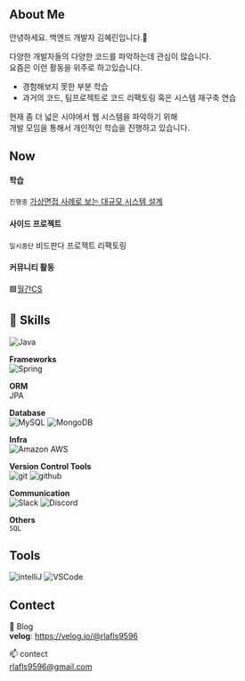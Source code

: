 ## About Me
안녕하세요. 백엔드 개발자 김혜린입니다.👋 

다양한 개발자들의 다양한 코드를 파악하는데 관심이 많습니다.    
요즘은 이런 활동을 위주로 하고있습니다.

- 경험해보지 못한 부분 학습
- 과거의 코드, 팀프로젝트로 코드 리팩토링 혹은 시스템 재구축 연습

현재 좀 더 넓은 시야에서 웹 시스템을 파악하기 위해   
개발 모임을 통해서 개인적인 학습을 진행하고 있습니다.

<!-- - 👀  -->

## Now 

#### 학습 

`진행중` [가상면접 사례로 보는 대규모 시스템 설계](https://product.kyobobook.co.kr/detail/S000001033116)

#### 사이드 프로젝트

`일시중단` 비드판다 프로젝트 리팩토링
    

#### 커뮤니티 활동

🟪[월간CS](https://github.com/monthly-cs) <!-- 블로그 기록 보러가기 링크  -->

## 🧰 Skills

![Java](https://img.shields.io/badge/Java-ED8B00?style=for-the-badge&logo=openjdk&logoColor=white)


**Frameworks**   
![Spring](https://img.shields.io/badge/Spring-6DB33F?style=for-the-badge&logo=spring&logoColor=white)


**ORM**   
JPA

**Database**   
![MySQL](https://img.shields.io/badge/MySQL-00000F?style=for-the-badge&logo=mysql&logoColor=white) 
![MongoDB](https://img.shields.io/badge/MongoDB-4EA94B?style=for-the-badge&logo=mongodb&logoColor=white)

**Infra**   
![Amazon AWS](https://img.shields.io/badge/Amazon_AWS-FF9900?style=for-the-badge&logo=amazonaws&logoColor=white)

**Version Control Tools**   
![git](https://img.shields.io/badge/GIT-E44C30?style=for-the-badge&logo=git&logoColor=white) 
![github](https://img.shields.io/badge/GitHub-100000?style=for-the-badge&logo=github&logoColor=white)


**Communication**   
![Slack](https://img.shields.io/badge/Slack-4A154B?style=for-the-badge&logo=slack&logoColor=white)
![Discord](https://img.shields.io/badge/Discord-7289DA?style=for-the-badge&logo=discord&logoColor=white)


**Others**   
`SQL`

## Tools   
![intelliJ](https://img.shields.io/badge/IntelliJ_IDEA-000000.svg?style=for-the-badge&logo=intellij-idea&logoColor=white)
![VSCode](https://img.shields.io/badge/Visual_Studio_Code-0078D4?style=for-the-badge&logo=visual%20studio%20code&logoColor=white)

<!-- ## 🔥 트러블슈팅 이슈 넣기-->


## Contect

<!-- - 💞️ I’m looking to collaborate on ... -->
📝 Blog   
**velog**: https://velog.io/@rlafls9596
 
📫 contect   
rlafls9596@gmail.com <br>

<!---
OolongTea620/OolongTea620 is a ✨ special ✨ repository because its `README.md` (this file) appears on your GitHub profile.
You can click the Preview link to take a look at your changes.
--->

<!-- 
깃허브 배너 꾸미는 법 서술
https://hulrud.tistory.com/3

베너 링크 모음
https://github.com/Envoy-VC/awesome-badges
 -->

 
